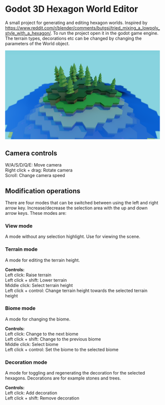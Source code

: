 # Godot 3D Hexagon World Editor

A small project for generating and editing hexagon worlds. Inspired by https://www.reddit.com/r/blender/comments/butgsi/tried_mixing_a_lowpoly_style_with_a_hexagon/. To run the project open it in the godot game engine. The terrain types, decorations etc can be changed by changing the parameters of the World object.

![Example](example.png)

## Camera controls
W/A/S/D/Q/E: Move camera \
Right click + drag: Rotate camera \
Scroll: Change camera speed

## Modification operations
There are four modes that can be switched between using the left and right arrow key. Increase/decrease the selection area with the up and down arrow keys. These modes are:

### View mode
A mode without any selection highlight. Use for viewing the scene.

### Terrain mode
A mode for editing the terrain height.

**Controls:** \
Left click: Raise terrain \
Left click + shift: Lower terrain \
Middle click: Select terrain height \
Left click + control: Change terrain height towards the selected terrain height

### Biome mode
A mode for changing the biome.

**Controls:** \
Left click: Change to the next biome \
Left click + shift: Change to the previous biome \
Middle click: Select biome \
Left click + control: Set the biome to the selected biome

### Decoration mode
A mode for toggling and regenerating the decoration for the selected hexagons. Decorations are for example stones and trees.

**Controls:** \
Left click: Add decoration \
Left click + shift: Remove decoration
